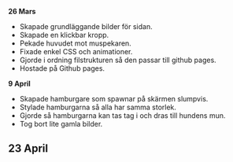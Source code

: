 **26 Mars**
- Skapade grundläggande bilder för sidan.
- Skapade en klickbar kropp.
- Pekade huvudet mot muspekaren.
- Fixade enkel CSS och animationer.
- Gjorde i ordning filstrukturen så den passar till github pages.
- Hostade på Github pages.

**9 April**
- Skapade hamburgare som spawnar på skärmen slumpvis.
- Stylade hamburgarna så alla har samma storlek.
- Gjorde så hamburgarna kan tas tag i och dras till hundens mun.
- Tog bort lite gamla bilder.

**23 April**
- 